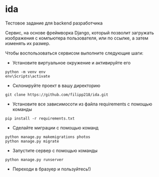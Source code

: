 # ida
Тестовое задание для backend разработчика

Сервис, на основе фреймворка Django, который позволит загружать изображения с компьютера пользователя, или по ссылке, а затем изменять их размер. 

Чтобы воспользоваться сервисом выполните следующие шаги:
- Установите виртуальное окружение и активируйте его
```
python -m venv env
env\Scripts\activate
```
- Склонируйте проект в вашу директорию
```
git clone https://github.com/filipp218/ida.git
```
- Установите все зависимосоти из файла requirements с помощью команды 
```
pip install -r requirements.txt
```
- Сделайте миграции с помощью команд 
```
python manage.py makemigrations photos
python manage.py migrate
```
- Запустите сервер с помощью команды
```
python manage.py runserver
```
- Переходи в бразуер и пользуйтесь!)
